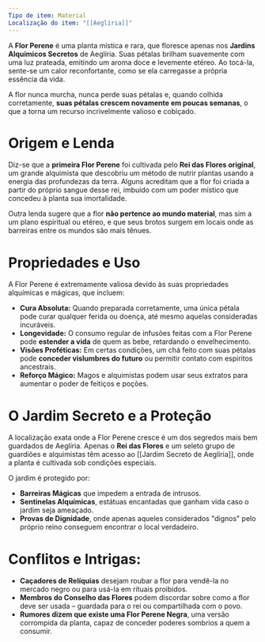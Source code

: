 ```yaml
---
Tipo de item: Material
Localização do item: "[[Aeglíria]]"
---
```

A **Flor Perene** é uma planta mística e rara, que floresce apenas nos **Jardins Alquímicos Secretos** de Aeglíria. Suas pétalas brilham suavemente com uma luz prateada, emitindo um aroma doce e levemente etéreo. Ao tocá-la, sente-se um calor reconfortante, como se ela carregasse a própria essência da vida.

A flor nunca murcha, nunca perde suas pétalas e, quando colhida corretamente, **suas pétalas crescem novamente em poucas semanas**, o que a torna um recurso incrivelmente valioso e cobiçado.

# Origem e Lenda

Diz-se que a **primeira Flor Perene** foi cultivada pelo **Rei das Flores original**, um grande alquimista que descobriu um método de nutrir plantas usando a energia das profundezas da terra. Alguns acreditam que a flor foi criada a partir do próprio sangue desse rei, imbuído com um poder místico que concedeu à planta sua imortalidade.

Outra lenda sugere que a flor **não pertence ao mundo material**, mas sim a um plano espiritual ou etéreo, e que seus brotos surgem em locais onde as barreiras entre os mundos são mais tênues.

# Propriedades e Uso

A Flor Perene é extremamente valiosa devido às suas propriedades alquímicas e mágicas, que incluem:

- **Cura Absoluta:** Quando preparada corretamente, uma única pétala pode curar qualquer ferida ou doença, até mesmo aquelas consideradas incuráveis.
- **Longevidade:** O consumo regular de infusões feitas com a Flor Perene pode **estender a vida** de quem as bebe, retardando o envelhecimento.
- **Visões Proféticas:** Em certas condições, um chá feito com suas pétalas pode **conceder vislumbres do futuro** ou permitir contato com espíritos ancestrais.
- **Reforço Mágico:** Magos e alquimistas podem usar seus extratos para aumentar o poder de feitiços e poções.

# O Jardim Secreto e a Proteção

A localização exata onde a Flor Perene cresce é um dos segredos mais bem guardados de Aeglíria. Apenas o **Rei das Flores** e um seleto grupo de guardiões e alquimistas têm acesso ao [[Jardim Secreto de Aeglíria]], onde a planta é cultivada sob condições especiais.

O jardim é protegido por:

- **Barreiras Mágicas** que impedem a entrada de intrusos.
- **Sentinelas Alquímicas**, estátuas encantadas que ganham vida caso o jardim seja ameaçado.
- **Provas de Dignidade**, onde apenas aqueles considerados "dignos" pelo próprio reino conseguem encontrar o local verdadeiro.

# **Conflitos e Intrigas:**

- **Caçadores de Relíquias** desejam roubar a flor para vendê-la no mercado negro ou para usá-la em rituais proibidos.
- **Membros do Conselho das Flores** podem discordar sobre como a flor deve ser usada – guardada para o rei ou compartilhada com o povo.
- **Rumores dizem que existe uma Flor Perene Negra**, uma versão corrompida da planta, capaz de conceder poderes sombrios a quem a consumir.